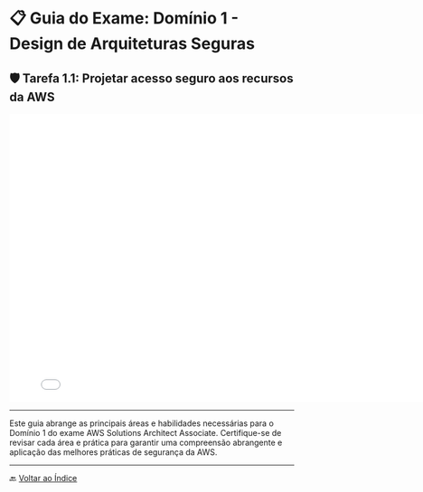 # 📋 Guia do Exame: Domínio 1 - Design de Arquiteturas Seguras

## 🛡️ Tarefa 1.1: Projetar acesso seguro aos recursos da AWS

<iframe src="./pdfs/Semana2.pdf" frameborder="0" width="800" height="510"></iframe>

---

Este guia abrange as principais áreas e habilidades necessárias para o Domínio 1 do exame AWS Solutions Architect Associate. Certifique-se de revisar cada área e prática para garantir uma compreensão abrangente e aplicação das melhores práticas de segurança da AWS.

---

🔙 [Voltar ao Índice](../../../index.md)
